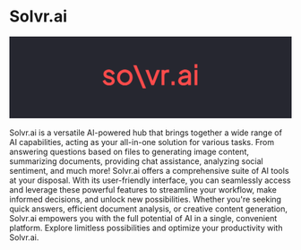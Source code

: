 # Solvr.ai
![solvr.ai](./admin/branding/logos/banner.png)

Solvr.ai is a versatile AI-powered hub that brings together a wide range of AI capabilities, acting as your all-in-one solution for various tasks. From answering questions based on files to generating image content, summarizing documents, providing chat assistance, analyzing social sentiment, and much more! Solvr.ai offers a comprehensive suite of AI tools at your disposal. With its user-friendly interface, you can seamlessly access and leverage these powerful features to streamline your workflow, make informed decisions, and unlock new possibilities. Whether you're seeking quick answers, efficient document analysis, or creative content generation, Solvr.ai empowers you with the full potential of AI in a single, convenient platform. Explore limitless possibilities and optimize your productivity with Solvr.ai.
